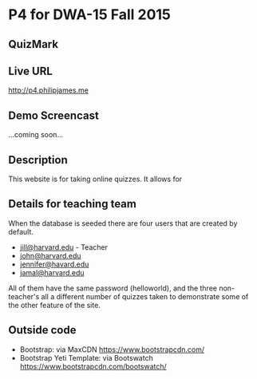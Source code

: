 # P4 for DWA-15 Fall 2015
## QuizMark

## Live URL
<http://p4.philipjames.me>

## Demo Screencast
...coming soon...

## Description
This website is for taking online quizzes. It allows for 

## Details for teaching team
When the database is seeded there are four users that are created by default. 
* jill@harvard.edu - Teacher
* john@harvard.edu
* jennifer@havard.edu
* jamal@harvard.edu

All of them have the same password (helloworld), and the three non-teacher's all a different number of quizzes taken to demonstrate some of the other feature of the site.



## Outside code
* Bootstrap: via MaxCDN <https://www.bootstrapcdn.com/>
* Bootstrap Yeti Template: via Bootswatch <https://www.bootstrapcdn.com/bootswatch/>